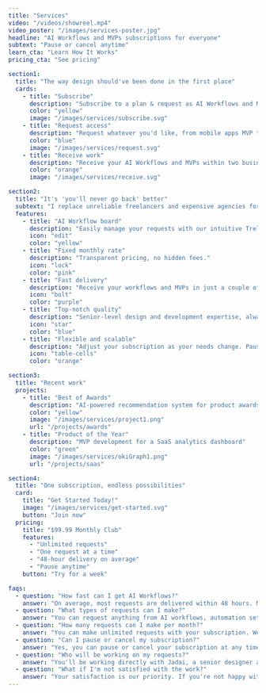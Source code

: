 ```yaml
---
title: "Services"
video: "/videos/showreel.mp4"
video_poster: "/images/services-poster.jpg"
headline: "AI Workflows and MVPs subscriptions for everyone"
subtext: "Pause or cancel anytime"
learn_cta: "Learn How It Works"
pricing_cta: "See pricing"

section1:
  title: "The way design should've been done in the first place"
  cards:
    - title: "Subscribe"
      description: "Subscribe to a plan & request as AI Workflows and MVPs as you'd like by just Submit your requirements via our Trello board."
      color: "yellow"
      image: "/images/services/subscribe.svg"
    - title: "Request access"
      description: "Request whatever you'd like, from mobile apps MVP to AI Agents"
      color: "blue"
      image: "/images/services/request.svg"
    - title: "Receive work"
      description: "Receive your AI Workflows and MVPs within two business days on average"
      color: "orange"
      image: "/images/services/receive.svg"

section2:
  title: "It's 'you'll never go back' better"
  subtext: "I replace unreliable freelancers and expensive agencies for one flat monthly fee, with AI Workflows and MVPs delivered so fast you won't want to go anywhere else"
  features:
    - title: "AI Workflow board"
      description: "Easily manage your requests with our intuitive Trello board."
      icon: "edit"
      color: "yellow"
    - title: "Fixed monthly rate"
      description: "Transparent pricing, no hidden fees."
      icon: "lock"
      color: "pink"
    - title: "Fast delivery"
      description: "Receive your workflows and MVPs in just a couple of days on average"
      icon: "bolt"
      color: "purple"
    - title: "Top-notch quality"
      description: "Senior-level design and development expertise, always available."
      icon: "star"
      color: "blue"
    - title: "Flexible and scalable"
      description: "Adjust your subscription as your needs change. Pause or cancel anytime."
      icon: "table-cells"
      color: "orange"

section3:
  title: "Recent work"
  projects:
    - title: "Best of Awards"
      description: "AI-powered recommendation system for product awards platform"
      color: "yellow"
      image: "/images/services/project1.png"
      url: "/projects/awards"
    - title: "Product of the Year"
      description: "MVP development for a SaaS analytics dashboard"
      color: "green"
      image: "/images/services/okiGraph1.png"
      url: "/projects/saas"

section4:
  title: "One subscription, endless possibilities"
  card:
    title: "Get Started Today!"
    image: "/images/services/get-started.svg"
    button: "Join now"
  pricing:
    title: "$99.99 Monthly Club"
    features:
      - "Unlimited requests"
      - "One request at a time"
      - "48-hour delivery on average"
      - "Pause anytime"
    button: "Try for a week"

faqs:
  - question: "How fast can I get AI Workflows?"
    answer: "On average, most requests are delivered within 48 hours. More complex projects like full-scale MVPs may take a bit longer, but we'll always communicate timelines clearly."
  - question: "What types of requests can I make?"
    answer: "You can request anything from AI workflows, automation setups, MVPs for mobile or web applications, AI agents, integrations, and more. If you're unsure, just ask, and we'll let you know if it's something we can help with."
  - question: "How many requests can I make per month?"
    answer: "You can make unlimited requests with your subscription. We work on one active request at a time to ensure focus and quality, moving to the next one when complete."
  - question: "Can I pause or cancel my subscription?"
    answer: "Yes, you can pause or cancel your subscription at any time with no questions asked. You'll have access until the end of your current billing cycle."
  - question: "Who will be working on my requests?"
    answer: "You'll be working directly with Jadai, a senior designer and developer with over 10 years of experience, who will handle your projects personally."
  - question: "What if I'm not satisfied with the work?"
    answer: "Your satisfaction is our priority. If you're not happy with the deliverables, we'll revise them until you're satisfied. Our goal is to build long-term relationships based on trust and quality."
---
```

